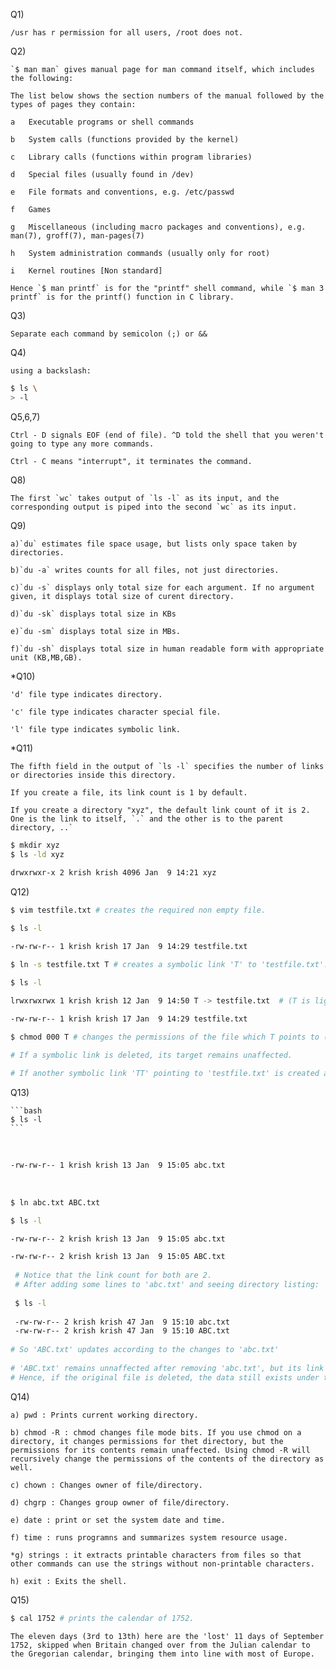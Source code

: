 <p>

Q1) 

    /usr has r permission for all users, /root does not.

Q2) 

    `$ man man` gives manual page for man command itself, which includes the following:
    
    The list below shows the section numbers of the manual followed by the types of pages they contain:
    
    a   Executable programs or shell commands
    
    b   System calls (functions provided by the kernel)
    
    c   Library calls (functions within program libraries)
    
    d   Special files (usually found in /dev)
    
    e   File formats and conventions, e.g. /etc/passwd
    
    f   Games
    
    g   Miscellaneous (including macro packages and conventions), e.g. man(7), groff(7), man-pages(7)
    
    h   System administration commands (usually only for root)
    
    i   Kernel routines [Non standard]
    
    Hence `$ man printf` is for the "printf" shell command, while `$ man 3 printf` is for the printf() function in C library.

Q3)

    Separate each command by semicolon (;) or &&

Q4) 

    using a backslash:

``` bash
$ ls \
> -l
```



Q5,6,7) 

    Ctrl - D signals EOF (end of file). ^D told the shell that you weren't going to type any more commands.
      
    Ctrl - C means "interrupt", it terminates the command.

Q8) 

    The first `wc` takes output of `ls -l` as its input, and the corresponding output is piped into the second `wc` as its input.

Q9) 
    
    a)`du` estimates file space usage, but lists only space taken by directories.
      
    b)`du -a` writes counts for all files, not just directories.
       
    c)`du -s` displays only total size for each argument. If no argument given, it displays total size of curent directory.
      
    d)`du -sk` displays total size in KBs
      
    e)`du -sm` displays total size in MBs.
      
    f)`du -sh` displays total size in human readable form with appropriate unit (KB,MB,GB).

*Q10) 

    'd' file type indicates directory.
    
    'c' file type indicates character special file.
    
    'l' file type indicates symbolic link.

*Q11) 

    The fifth field in the output of `ls -l` specifies the number of links or directories inside this directory.
    
    If you create a file, its link count is 1 by default.
    
    If you create a directory "xyz", the default link count of it is 2. One is the link to itself, `.` and the other is to the parent directory, ..`

```bash
$ mkdir xyz
$ ls -ld xyz
 
drwxrwxr-x 2 krish krish 4096 Jan  9 14:21 xyz
```



Q12) 

```bash
$ vim testfile.txt # creates the required non empty file.

$ ls -l

-rw-rw-r-- 1 krish krish 17 Jan  9 14:29 testfile.txt

$ ln -s testfile.txt T # creates a symbolic link 'T' to 'testfile.txt'.
```

  

```bash
$ ls -l

lrwxrwxrwx 1 krish krish 12 Jan  9 14:50 T -> testfile.txt  # (T is light blue color here)
  
-rw-rw-r-- 1 krish krish 17 Jan  9 14:29 testfile.txt

$ chmod 000 T # changes the permissions of the file which T points to (testfile.txt).

# If a symbolic link is deleted, its target remains unaffected.

# If another symbolic link 'TT' pointing to 'testfile.txt' is created and 'testfile.txt' is removed, then the symlink is not updated or deleted, and points to the old,non-existing location.
```

Q13) 

    ```bash
    $ ls -l
    ```

​    

```bash
-rw-rw-r-- 1 krish krish 13 Jan  9 15:05 abc.txt
```


​    
```bash
$ ln abc.txt ABC.txt

$ ls -l

-rw-rw-r-- 2 krish krish 13 Jan  9 15:05 abc.txt

-rw-rw-r-- 2 krish krish 13 Jan  9 15:05 ABC.txt
 
 # Notice that the link count for both are 2.
 # After adding some lines to 'abc.txt' and seeing directory listing:
 
 $ ls -l
 
 -rw-rw-r-- 2 krish krish 47 Jan  9 15:10 abc.txt
 -rw-rw-r-- 2 krish krish 47 Jan  9 15:10 ABC.txt
 
# So 'ABC.txt' updates according to the changes to 'abc.txt'
 
# 'ABC.txt' remains unnaffected after removing 'abc.txt', but its link count now becomes 1.
# Hence, if the original file is deleted, the data still exists under the secondary hard link.
```

Q14)

    a) pwd : Prints current working directory.
     
    b) chmod -R : chmod changes file mode bits. If you use chmod on a directory, it changes permissions for thet directory, but the permissions for its contents remain unaffected. Using chmod -R will recursively change the permissions of the contents of the directory as well.
    
    c) chown : Changes owner of file/directory.
    
    d) chgrp : Changes group owner of file/directory.
    
    e) date : print or set the system date and time.
    
    f) time : runs programns and summarizes system resource usage.
    
    *g) strings : it extracts printable characters from files so that other commands can use the strings without non-printable characters.
    
    h) exit : Exits the shell.

Q15) 

```bash
$ cal 1752 # prints the calendar of 1752.
```
```
The eleven days (3rd to 13th) here are the 'lost' 11 days of September 1752, skipped when Britain changed over from the Julian calendar to the Gregorian calendar, bringing them into line with most of Europe.
```

